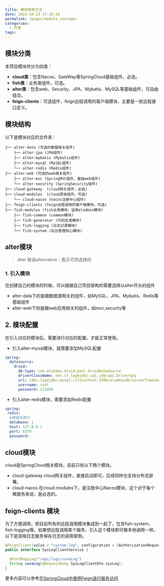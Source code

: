 ```yaml
---
title: 模块使用方法
date: 2023-10-23 17:35:14
permalink: /pages/module_usesage/
categories:
  - 开发
tags:
---
```


## 模块分类
本项目模块共分为四类：
- **cloud类**：包含Nacos、GateWay等SpringCloud基础组件，必选。
- **fish类**：业务类组件，可选。
- **alter类**：包含web、Security、JPA、Mybatis、MySQL等基础组件，可自由组合。
- **feign-clients**：可选组件，feign远程调用的客户端模块，主要是一些远程接口定义。

## 模块结构
以下是模块对应的文件夹：
```
├── alter-data (可选的数据相关组件)
    ├── alter-jpa (JPA组件)
    ├── alter-mybatis (Mybatis组件)
    ├── alter-mysql (MySQL组件)
    └── alter-redis (Redis组件)
├── alter-web (可选的web相关组件)
    ├── alter-mvc (SpringMVC组件，基础web组件)
    └── alter-security (SpringSecurity组件)
├── cloud-gateway  (cloud网关组件，必选)
├── cloud-modules  (cloud其他组件，可选)
    └── cloud-nacos (nacos注册中心组件)
├── feign-clients (feign远程调用的客户端模块，可选)
├── fish-modules (fish业务模块，延用eladmin模块)
    ├── fish-common (common模块)
    ├── fish-generator (代码生成模块)
    ├── fish-logging (日志记录模块)
    └── fish-system (后台管理核心模块)
```


## alter模块
> alter 取自alternative：表示可供选择的

### 1. 引入模块
在创建自己的模块的时候，可以根据自己项目架构的需要选择以alter开头的组件 

- alter-data下的是跟数据源相关的组件，如MySQL、JPA、Mybatis、Redis等基础组件
- alter-web下则是跟web应用相关的组件，如mvc,security等
## 2. 模块配置
在引入对应的模块后，需要进行对应的配置，才能正常使用。
- 引入alter-mysql模块，就需要添加MySQL配置
```yaml
spring:  
  datasource:  
    druid:  
      db-type: com.alibaba.druid.pool.DruidDataSource  
      driverClassName: net.sf.log4jdbc.sql.jdbcapi.DriverSpy  
      url: jdbc:log4jdbc:mysql://localhost:3306/eladmindb?serverTimezone=Asia/Shanghai
      username: root 
      password: 123456
```
- 引入alter-redis模块，需要添加Redis配置
```yaml
spring:
 redis:  
  #数据库索引  
  database: 1 
  host: 127.0.0.1
  port: 6379
  password:
  ```
## cloud模块
cloud是SpringCloud相关模块，目前只有以下两个模块。
- cloud-gateway 
 cloud网关组件，直接启动即可，后续同样也支持分布式部署。
- cloud-nacos
在cloud-modules下，是注册中心Nacos模块，这个对于每个微服务来说，是必选的。

##  feign-clients 模块 ##
为了方便调用，把目前所有的远程调用模块集成到一起了，包含fish-system、fish-logging等。如果想远程调用某个服务，引入这个模块即可像本地调用一样。以下是调用日志服务保存日志的调用案例。
```java
@FeignClient(value = "system-log", configuration = {AuthorizationRequestInterceptor.class})  
public interface SysLogClientService {  
  
  @PostMapping("/api/logs/saveLog")  
  String saveLog(@RequestBody SysLogClientDto sysLog);  
}
```

更多内容可以参考[在SpringCloud中使用Feign进行服务访问](https://jhacker.cn/2022/166359134934)